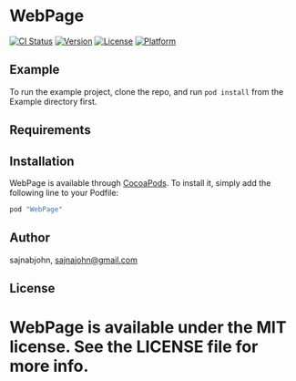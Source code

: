 
# WebPage
[![CI Status](http://img.shields.io/travis/sajnabjohn/WebPage.svg?style=flat)](https://travis-ci.org/sajnabjohn/WebPage)
[![Version](https://img.shields.io/cocoapods/v/WebPage.svg?style=flat)](http://cocoapods.org/pods/WebPage)
[![License](https://img.shields.io/cocoapods/l/WebPage.svg?style=flat)](http://cocoapods.org/pods/WebPage)
[![Platform](https://img.shields.io/cocoapods/p/WebPage.svg?style=flat)](http://cocoapods.org/pods/WebPage)

## Example
To run the example project, clone the repo, and run `pod install` from the Example directory first.
## Requirements
## Installation

WebPage is available through [CocoaPods](http://cocoapods.org). To install
it, simply add the following line to your Podfile:

```ruby
pod "WebPage"
```
## Author

sajnabjohn, sajnajohn@gmail.com

## License

# WebPage is available under the MIT license. See the LICENSE file for more info.
